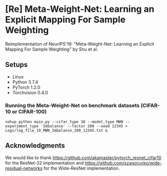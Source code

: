 # [Re] Meta-Weight-Net: Learning an Explicit Mapping For Sample Weighting

Reimplementation of NeurIPS'19: "Meta-Weight-Net: Learning an Explicit Mapping For Sample Weighting" by Shu et al.  

## Setups

* Linux
* Python 3.7.4
* PyTorch 1.2.0
* Torchvision 0.4.0


### Running the Meta-Weight-Net on benchmark datasets (CIFAR-10 or CIFAR-100)

```
nohup python main.py --cifar_type 10 --model_type MWN --experiment_type 'Imbalance' --factor 200 --seed 12345 > Logs/log_file_10_MWN_Imbalance_200_12345.txt &
```


## Acknowledgments

We would like to thank https://github.com/akamaster/pytorch_resnet_cifar10 for the ResNet-32 implementation and https://github.com/szagoruyko/wide-residual-networks for the Wide-ResNet implementation.
